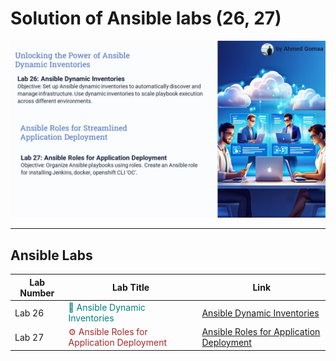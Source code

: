 # Solution of Ansible labs (26, 27)

![alt text](matrial/labs.jpg)
***

## Ansible Labs

| Lab Number | Lab Title                                                                                                        | Link                                                                                         |
|------------|------------------------------------------------------------------------------------------------------------------|----------------------------------------------------------------------------------------------|
| Lab 26     | <span style="color: teal;">📜 Ansible Dynamic Inventories</span>                                                 | [ Ansible Dynamic Inventories](https://github.com/gAhmedg/ivolve-traning/tree/main/ansible-role-and-Dynamic-inventory/lab26) |
| Lab 27     | <span style="color: brown;">⚙️ Ansible Roles for Application Deployment</span>                                   | [Ansible Roles for Application Deployment](https://github.com/gAhmedg/ivolve-traning/tree/main/ansible-role-and-Dynamic-inventory/lab27) |

